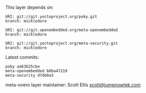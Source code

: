 This layer depends on:

    URI: git://git.yoctoproject.org/poky.git
    branch: mickledore

    URI: git://git.openembedded.org/meta-openembedded
    branch: mickledore

    URI: git://git.yoctoproject.org/meta-security.git
    branch: mickledore

Latest commits:

    poky aa63b25cbe
    meta-openembedded b0ba47219
    meta-security d7db0a3

meta-overo layer maintainer: Scott Ellis <scott@jumpnowtek.com>
